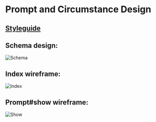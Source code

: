 Prompt and Circumstance Design
==============================

## [Styleguide](../../tree/master/public/styleguide.html)

## Schema design:
![Schema](https://raw.githubusercontent.com/apesic/prompt-and-circumstance/master/public/p-and-c-schema.png)

## Index wireframe:
![Index](https://raw.githubusercontent.com/apesic/prompt-and-circumstance/master/public/p-and-c-index.png)

## Prompt#show wireframe:
![Show](https://raw.githubusercontent.com/apesic/prompt-and-circumstance/master/public/p-and-c-prompt-show.png)

